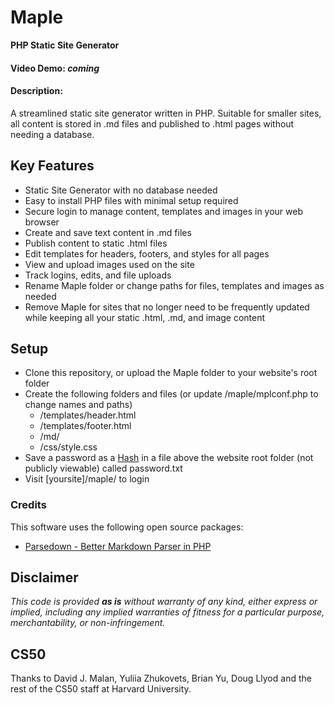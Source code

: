 # Maple
**PHP Static Site Generator**
#### Video Demo:  *coming*
#### Description:
A streamlined static site generator written in PHP. Suitable for smaller sites, all content is stored in .md files and published to .html pages without needing a database.

## Key Features
* Static Site Generator with no database needed
* Easy to install PHP files with minimal setup required
* Secure login to manage content, templates and images in your web browser
* Create and save text content in .md files
* Publish content to static .html files
* Edit templates for headers, footers, and styles for all pages
* View and upload images used on the site
* Track logins, edits, and file uploads
* Rename Maple folder or change paths for files, templates and images as needed
* Remove Maple for sites that no longer need to be frequently updated while keeping all your static .html, .md, and image content

## Setup

- Clone this repository, or upload the Maple folder to your website's root folder
- Create the following folders and files (or update /maple/mplconf.php to change names and paths)
    - /templates/header.html
    - /templates/footer.html
    - /md/
    - /css/style.css
- Save a password as a [Hash](https://bcrypt.online) in a file above the website root folder (not publicly viewable) called password.txt
- Visit [yoursite]/maple/ to login

### Credits

This software uses the following open source packages:
* [Parsedown - Better Markdown Parser in PHP](https://github.com/erusev/parsedown)

## Disclaimer
*This code is provided **as is** without warranty of any kind, either express or implied, including any implied warranties of fitness for a particular purpose, merchantability, or non-infringement.*

## CS50

Thanks to David J. Malan, Yuliia Zhukovets, Brian Yu, Doug Llyod and the rest of the CS50 staff at Harvard University.
